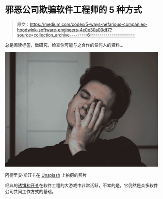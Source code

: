 # 邪恶公司欺骗软件工程师的 5 种方式

> 原文：<https://medium.com/codex/5-ways-nefarious-companies-hoodwink-software-engineers-4e0e30a00df7?source=collection_archive---------6----------------------->

总是阅读标签，做研究，检查你可能与之合作的任何人的资料…

![](img/fac109e6d5802b9604e1786a04f399ac.png)

阿德里安·斯旺卡在 [Unsplash](https://unsplash.com/s/photos/tiredness?utm_source=unsplash&utm_medium=referral&utm_content=creditCopyText) 上拍摄的照片

经典的[诱饵和开关](https://idioms.thefreedictionary.com/bait+and+switch)在软件工程的大游戏中非常活跃，不幸的是，它仍然是众多软件公司共同工作方式的基础。